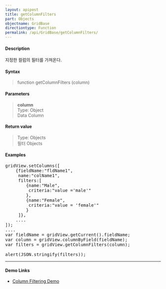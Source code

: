 ```yaml
---
layout: apipost
title: getColumnFilters
part: Objects
objectname: GridBase
directiontype: Function
permalink: /api/GridBase/getColumnFilters/
---
```



#### Description

 지정한 컬럼의 필터를 가져온다.  

#### Syntax

> function getColumnFilters (column)  

#### Parameters

> **column**  
> Type: Object  
> Data Column  


#### Return value

> Type: Objects  
> 필터 Objects  


#### Examples 

<pre class="prettyprint">
gridView.setColumns([
	{fieldName:"fldName1", 
	 name:"colName1",
	 filters:[
	 	{name:"Male",
	 	 criteria:"value ='male'"
	 	},
	 	{name:"Female",
	 	 criteria:"value = 'female'"
	 	}
	 ]},
	....
]);
....
var fieldName = gridView.getCurrent().fieldName;
var column = gridView.columnByField(fieldName);
var filters = gridView.getColumnFilters(column);

alert(JSON.stringify(filters));				
</pre>

---

#### Demo Links

* [Column Filtering Demo](http://demo.realgrid.com/Demo/ColumnFiltering)